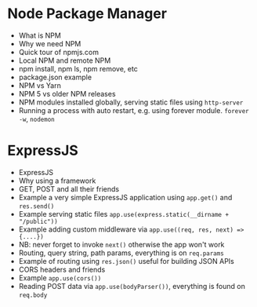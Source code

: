 # Node Package Manager
- What is NPM
- Why we need NPM
- Quick tour of npmjs.com
- Local NPM and remote NPM
- npm install, npm ls, npm remove, etc
- package.json example
- NPM vs Yarn
- NPM 5 vs older NPM releases
- NPM modules installed globally, serving static files using `http-server`
- Running a process with auto restart, e.g. using forever module. `forever -w`, `nodemon`

# ExpressJS
- ExpressJS
- Why using a framework
- GET, POST and all their friends
- Example a very simple ExpressJS application using `app.get()` and `res.send()`
- Example serving static files `app.use(express.static(__dirname + "/public"))`
- Example adding custom middleware via `app.use((req, res, next) => {....})`
- NB: never forget to invoke `next()` otherwise the app won't work
- Routing, query string, path params, everything is on `req.params`
- Example of routing using `res.json()` useful for building JSON APIs
- CORS headers and friends
- Example `app.use(cors())`
- Reading POST data via `app.use(bodyParser())`, everything is found on `req.body`